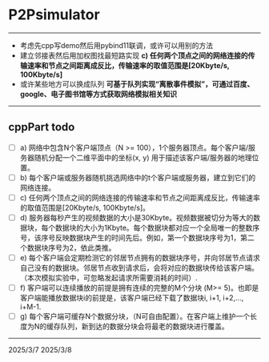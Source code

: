 # P2Psimulator
---
* 考虑先cpp写demo然后用pybind11联调，或许可以用别的方法
* 建立邻接表然后用加权图找最短路实现 **c)	任何两个顶点之间的网络连接的传输速率和节点之间距离成反比，传输速率的取值范围是[20Kbyte/s, 100Kbyte/s]**
* 或许某些地方可以换成队列 **可基于队列实现“离散事件模拟”，可通过百度、google、电子图书馆等方式获取网络模拟相关知识**
---
## cppPart todo
- [ ] a)	网络中包含N个客户端顶点（N >= 100），1个服务器顶点。每个客户端/服务器随机分配一个二维平面中的坐标(x, y) 用于描述该客户端/服务器的地理位置。
- [ ] b)	每个客户端或服务器随机挑选网络中的t个客户端或服务器，建立到它们的网络连接。
- [ ] c)	任何两个顶点之间的网络连接的传输速率和节点之间距离成反比，传输速率的取值范围是[20Kbyte/s, 100Kbyte/s]。
- [ ] d)	服务器每秒产生的视频数据的大小是30Kbyte。视频数据被切分为等大的数据块，每个数据块的大小为1Kbyte。每个数据块都对应一个全局唯一的整数序号，该序号反映数据块产生的时间先后。例如，第一个数据块序号为1，第二个数据块序号为2，依此类推。
- [ ] e)	每个客户端会定期检测它的邻居节点拥有的数据块序号，并向邻居节点请求自己没有的数据块。邻居节点收到请求后，会将对应的数据块传给该客户端。（本次模拟实验中，可忽略发起请求所需要消耗的时间）.
- [ ] f)	客户端可以连续播放的前提是拥有连续的完整的M个分块 (M>= 5)。也即是客户端能播放数据块i的前提是，该客户端已经下载了数据块i, i+1, i+2,…, i+M-1.
- [ ] g)	每个客户端可缓存N个数据分块，（N可自由配置）。在客户端上维护一个长度为N的缓存队列，新到达的数据分块会将最老的数据块进行覆盖。
---
2025/3/7 2025/3/8